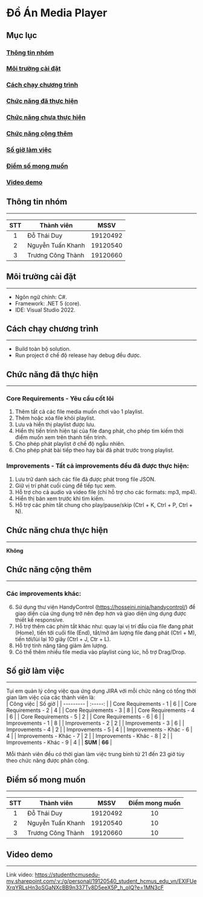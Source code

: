 # **Đồ Án Media Player**

## **Mục lục**
### [Thông tin nhóm](#team)
### [Môi trường cài đặt](#install)
### [Cách chạy chương trình](#run)   
### [Chức năng đã thực hiện](#done)  
### [Chức năng chưa thực hiện](#notdone)  
### [Chức năng cộng thêm](#other)
### [Số giờ làm việc](#hour)
### [Điểm số mong muốn](#score)
### [Video demo](#video)
## **Thông tin nhóm**<a name="team"></a>
***
|STT|Thành viên|MSSV
| :------: | ------ | ----- |
|1|Đỗ Thái Duy| 19120492
|2|Nguyễn Tuấn Khanh| 19120540
|3|Trương Công Thành| 19120660
## **Môi trường cài đặt**<a name="install"></a>
***
- Ngôn ngữ chính: C#.
- Framework: .NET 5 (core).
- IDE: Visual Studio 2022.
## **Cách chạy chương trình**<a name="run"></a>
***
- Build toàn bộ solution.
- Run project ở chế độ release hay debug đều được.
## **Chức năng đã thực hiện**<a name="done"></a>
***
### **Core Requirements - Yêu cầu cốt lõi**
1. Thêm tất cả các file media muốn chơi vào 1 playlist.
2. Thêm hoặc xóa file khỏi playlist.
3. Lưu và hiển thị playlist được lưu.
4. Hiển thị tiến trình hiện tại của file đang phát, cho phép tìm kiếm thời điểm muốn xem trên thanh tiến trình.
5. Cho phép phát playlist ở chế độ ngẫu nhiên.
6. Cho phép phát bài tiếp theo hay bài đã phát trước trong playlist.

### **Improvements - Tất cả improvements đều đã được thực hiện:** 
1. Lưu trữ danh sách các file đã được phát trong file JSON.
2. Giữ vị trí phát cuối cùng để tiếp tục xem.
3. Hỗ trợ cho cả audio và video file (chỉ hỗ trợ cho các formats: mp3, mp4).
4. Hiển thị bản xem trước khi tìm kiếm.
5. Hỗ trợ các phím tắt chung cho play/pause/skip (Ctrl + K, Ctrl + P, Ctrl + N).
## **Chức năng chưa thực hiện**<a name="notdone"></a>
* * *
**Không**
## **Chức năng cộng thêm**<a name="other"></a>
* * *
### **Các improvements khác:**
6. Sử dụng thư viện HandyControl (https://hosseini.ninja/handycontrol/) để giao diện của ứng dụng trở nên đẹp hơn và giao diện ứng dụng được thiết kế responsive.
7. Hỗ trợ thêm các phím tắt khác như: quay lại vị trí đầu của file đang phát (Home), tiến tới cuối file (End), tắt/mở âm lượng file đang phát (Ctrl + M), tiến tới/lùi lại 10 giây (Ctrl + J, Ctr + L).
8. Hỗ trợ tính năng tăng giảm âm lượng.
9. Có thể thêm nhiều file media vào playlist cùng lúc, hỗ trợ Drag/Drop.

## **Số giờ làm việc** <a name="hour"></a>
***
Tụi em quản lý công việc qua ứng dụng JIRA với mỗi chức năng có tổng thời gian làm việc của các thành viên là: <br/>
| Công việc | Số giờ |
| --------- | :-----: |
| Core Requirements - 1 | 6 |
| Core Requirements - 2 | 4 |
| Core Requirements - 3 | 8 |
| Core Requirements - 4 | 6 |
| Core Requirements - 5 | 2 |
| Core Requirements - 6 | 6 |
| Improvements - 1 | 8 |
| Improvements - 2 | 2 |
| Improvements - 3 | 6 |
| Improvements - 4 | 2 |
| Improvements - 5 | 4 |
| Improvements - Khác - 6 | 4 |
| Improvements - Khác - 7 | 2 |
| Improvements - Khác - 8 | 2 |
| Improvements - Khác - 9 | 4 |
| **SUM** | **66** |

Mỗi thành viên đều có thời gian làm việc trung bình từ 21 đến 23 giờ tùy theo chức năng được phân công.

## **Điểm số mong muốn** <a name="score"></a>
* * *
|STT|Thành viên|MSSV|Điểm mong muốn
| :------: | ------ | ----- | :-----: |
|1|Đỗ Thái Duy| 19120492 | 10
|2|Nguyễn Tuấn Khanh| 19120540 | 10
|3|Trương Công Thành| 19120660 | 10
## **Video demo** <a name="video"></a>
***
Link video: https://studenthcmusedu-my.sharepoint.com/:v:/g/personal/19120540_student_hcmus_edu_vn/EXlFUeXrqYRLsHn3oSGaNXcBB9n337Tv8D5eeX5P_h_oIQ?e=1MN3cF
